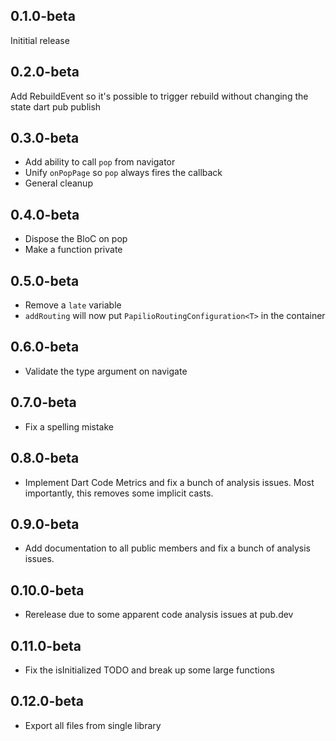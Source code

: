 ## 0.1.0-beta
Inititial release
## 0.2.0-beta
Add RebuildEvent so it's possible to trigger rebuild without changing the state
dart pub publish
## 0.3.0-beta
- Add ability to call `pop` from navigator
- Unify `onPopPage` so `pop` always fires the callback
- General cleanup 
## 0.4.0-beta
- Dispose the BloC on pop
- Make a function private
## 0.5.0-beta
- Remove a `late` variable
- `addRouting` will now put `PapilioRoutingConfiguration<T>` in the container
## 0.6.0-beta
- Validate the type argument on navigate
## 0.7.0-beta
- Fix a spelling mistake
## 0.8.0-beta
- Implement Dart Code Metrics and fix a bunch of analysis issues. Most importantly, this removes some implicit casts.
## 0.9.0-beta
- Add documentation to all public members and fix a bunch of analysis issues.
## 0.10.0-beta
- Rerelease due to some apparent code analysis issues at pub.dev
## 0.11.0-beta
- Fix the isInitialized TODO and break up some large functions
## 0.12.0-beta
- Export all files from single library